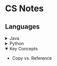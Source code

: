 # CS Notes

## Languages

<details>
	<summary>Java</summary>

- [Basic Info](./Topics/java_basics.md)
- [OOP](./Topics/oop.md)

</details>
<details>
	<summary>Python</summary>

- WIP

</details>
<details open>
	<summary>Key Concepts</summary>

- Copy vs. Reference

</details>
